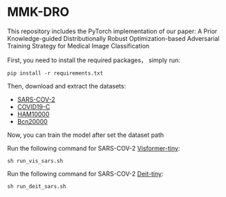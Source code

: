# MMK-DRO
This repository includes the PyTorch implementation of our paper: A Prior Knowledge-guided Distributionally Robust Optimization-based Adversarial Training Strategy for Medical Image Classification

First, you need to install the required packages， simply run:

```
pip install -r requirements.txt
```

Then, download and extract the datasets:

- [SARS-COV-2](https://www.kaggle.com/datasets/plameneduardo/sarscov2-ctscan-dataset)
- [COVID19-C](https://www.kaggle.com/datasets/quinn777/covid19c)
- [HAM10000](https://challenge.isic-archive.com/data/#2018)
- [Bcn20000](https://challenge.isic-archive.com/data/#2019)


Now, you can train the model after set the dataset path

Run the following command for SARS-COV-2 [Visformer-tiny](https://drive.google.com/file/d/1n9LwZX8Y2LLKzkVqI-euKDdSeXCn35vB/view?usp=share_link):

```
sh run_vis_sars.sh
```

Run the following command for SARS-COV-2 [Deit-tiny](https://drive.google.com/file/d/1DbZ-4R72zzVzAfNmRpY5o_Ic7mg97EZ7/view?usp=sharing):

```
sh run_deit_sars.sh
```
